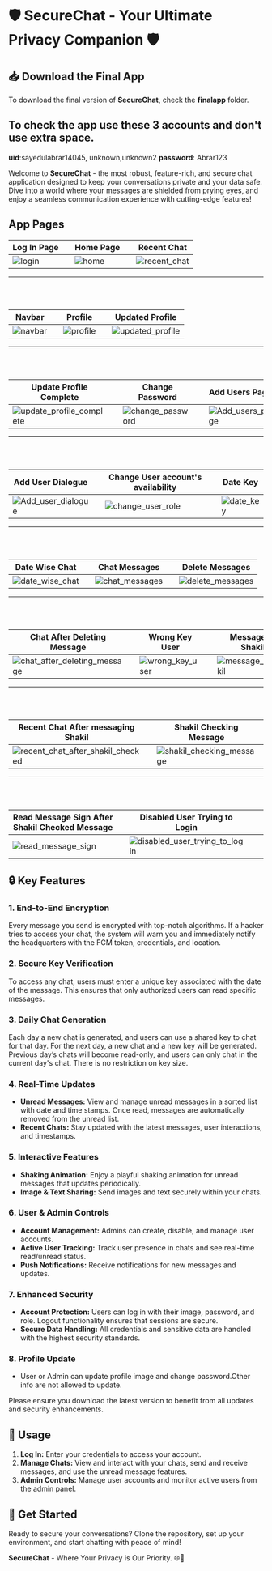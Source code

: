 # 🛡️ SecureChat - Your Ultimate Privacy Companion 🛡️

## 📥 Download the Final App

To download the final version of **SecureChat**, check the **finalapp** folder.

## To check the app use these 3 accounts and don't use extra space.
**uid**:sayedulabrar14045, unknown,unknown2
**password**: Abrar123

Welcome to **SecureChat** - the most robust, feature-rich, and secure chat application designed to keep your conversations private and your data safe. Dive into a world where your messages are shielded from prying eyes, and enjoy a seamless communication experience with cutting-edge features!


## App Pages

| Log In Page                 |   | Home Page                  |   | Recent Chat                  |
|-----------------------------|---|----------------------------|---|------------------------------|
| ![login](assets/app_images/login.jpeg) |   | ![home](assets/app_images/home.jpeg) |   | ![recent_chat](assets/app_images/recent_chat.jpeg) |
---
<br><br>

| Navbar                      |   | Profile                    |   | Updated Profile              |
|-----------------------------|---|----------------------------|---|------------------------------|
| ![navbar](assets/app_images/navbar.jpeg) |   | ![profile](assets/app_images/profile.jpeg) |   | ![updated_profile](assets/app_images/updated_profile.jpeg) |
---
<br><br>

| Update Profile Complete     |   | Change Password            |   | Add Users Page               |
|-----------------------------|---|----------------------------|---|------------------------------|
| ![update_profile_complete](assets/app_images/update_profile_complete.jpeg) |   | ![change_password](assets/app_images/change_password.jpeg) |   | ![Add_users_page](assets/app_images/Add_users_page.jpeg) |
---
<br><br>

| Add User Dialogue           |   | Change User account's availability           |   | Date Key                     |
|-----------------------------|---|----------------------------|---|------------------------------|
| ![Add_user_dialogue](assets/app_images/Add_user_dialogue.jpeg) |   | ![change_user_role](assets/app_images/change_user_role.jpeg) |   | ![date_key](assets/app_images/date_key.jpeg) |
---
<br><br>

| Date Wise Chat              |   | Chat Messages              |   | Delete Messages              |
|-----------------------------|---|----------------------------|---|------------------------------|
| ![date_wise_chat](assets/app_images/date_wise_chat.jpeg) |   | ![chat_messages](assets/app_images/chat_messages.jpeg) |   | ![delete_messages](assets/app_images/delete_messages.jpeg) |
---
<br><br>

| Chat After Deleting Message |   | Wrong Key User             |   | Message to Shakil            |
|-----------------------------|---|----------------------------|---|------------------------------|
| ![chat_after_deleting_message](assets/app_images/chat_after_deleting_message.jpeg) |   | ![wrong_key_user](assets/app_images/wrong_key_user.jpeg) |   | ![message_to_shakil](assets/app_images/message_to_shakil.jpeg) |
---
<br><br>

| Recent Chat After messaging Shakil |   | Shakil Checking Message     |   | Shakil Checking Unread Messages |
|---------------------------------|---|----------------------------|---|-------------------------------|
| ![recent_chat_after_shakil_checked](assets/app_images/recent_chat_after_shakil_checked.jpeg) |   | ![shakil_checking_message](assets/app_images/shakil_checking_message.jpeg) |   | ![shakil_checking_unread_messages](assets/app_images/shakil_checking_unread_messages.jpeg) |
---
<br><br>

| Read Message Sign After Shakil Checked Message            |  | Disabled User Trying to Login | | |
|-----------------------------|---|------------------------------|---|------------------------------|
| ![read_message_sign](assets/app_images/read_message_sign.jpeg)| | ![disabled_user_trying_to_login](assets/app_images/disabled_user_trying_to_login.jpeg) |    ||           

## 🔒 Key Features

### **1. End-to-End Encryption**
Every message you send is encrypted with top-notch algorithms. If a hacker tries to access your chat, the system will warn you and immediately notify the headquarters with the FCM token, credentials, and location.

### **2. Secure Key Verification**
To access any chat, users must enter a unique key associated with the date of the message. This ensures that only authorized users can read specific messages.

### **3. Daily Chat Generation**
Each day a new chat is generated, and users can use a shared key to chat for that day. For the next day, a new chat and a new key will be generated. Previous day’s chats will become read-only, and users can only chat in the current day's chat. There is no restriction on key size.

### **4. Real-Time Updates**
- **Unread Messages:** View and manage unread messages in a sorted list with date and time stamps. Once read, messages are automatically removed from the unread list.
- **Recent Chats:** Stay updated with the latest messages, user interactions, and timestamps.

### **5. Interactive Features**
- **Shaking Animation:** Enjoy a playful shaking animation for unread messages that updates periodically.
- **Image & Text Sharing:** Send images and text securely within your chats.

### **6. User & Admin Controls**
- **Account Management:** Admins can create, disable, and manage user accounts.
- **Active User Tracking:** Track user presence in chats and see real-time read/unread status.
- **Push Notifications:** Receive notifications for new messages and updates.

### **7. Enhanced Security**
- **Account Protection:** Users can log in with their image, password, and role. Logout functionality ensures that sessions are secure.
- **Secure Data Handling:** All credentials and sensitive data are handled with the highest security standards.

### **8. Profile Update**
- User or Admin can update profile image and change password.Other info are not allowed to update.


Please ensure you download the latest version to benefit from all updates and security enhancements.

## 📖 Usage

1. **Log In:** Enter your credentials to access your account.
2. **Manage Chats:** View and interact with your chats, send and receive messages, and use the unread message features.
3. **Admin Controls:** Manage user accounts and monitor active users from the admin panel.

## 🚀 Get Started

Ready to secure your conversations? Clone the repository, set up your environment, and start chatting with peace of mind!

**SecureChat** - Where Your Privacy is Our Priority. 🌐🔐
